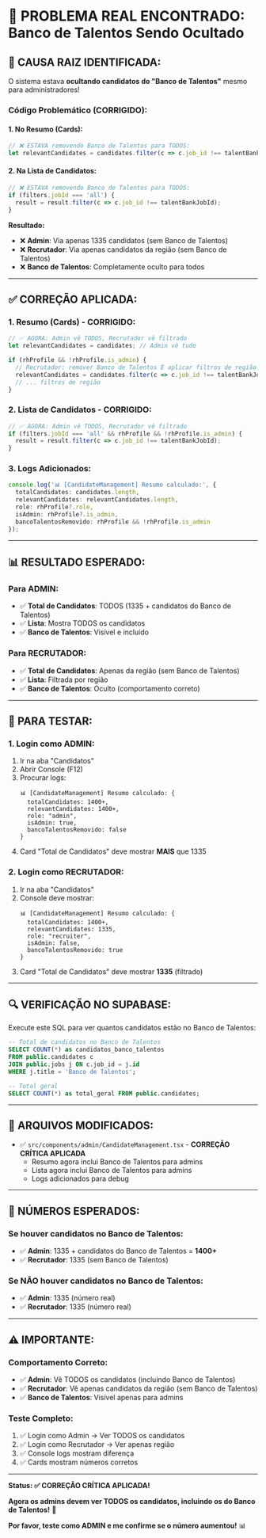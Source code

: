 # 🎯 PROBLEMA REAL ENCONTRADO: Banco de Talentos Sendo Ocultado

## 🚨 **CAUSA RAIZ IDENTIFICADA:**

O sistema estava **ocultando candidatos do "Banco de Talentos"** mesmo para administradores!

### **Código Problemático (CORRIGIDO):**

#### **1. No Resumo (Cards):**
```typescript
// ❌ ESTAVA removendo Banco de Talentos para TODOS:
let relevantCandidates = candidates.filter(c => c.job_id !== talentBankJobId);
```

#### **2. Na Lista de Candidatos:**
```typescript
// ❌ ESTAVA removendo Banco de Talentos para TODOS:
if (filters.jobId === 'all') {
  result = result.filter(c => c.job_id !== talentBankJobId);
}
```

**Resultado:**
- ❌ **Admin**: Via apenas 1335 candidatos (sem Banco de Talentos)
- ❌ **Recrutador**: Via apenas candidatos da região (sem Banco de Talentos)
- ❌ **Banco de Talentos**: Completamente oculto para todos

---

## ✅ **CORREÇÃO APLICADA:**

### **1. Resumo (Cards) - CORRIGIDO:**
```typescript
// ✅ AGORA: Admin vê TODOS, Recrutador vê filtrado
let relevantCandidates = candidates; // Admin vê tudo

if (rhProfile && !rhProfile.is_admin) {
  // Recrutador: remover Banco de Talentos E aplicar filtros de região
  relevantCandidates = candidates.filter(c => c.job_id !== talentBankJobId);
  // ... filtros de região
}
```

### **2. Lista de Candidatos - CORRIGIDO:**
```typescript
// ✅ AGORA: Admin vê TODOS, Recrutador vê filtrado
if (filters.jobId === 'all' && rhProfile && !rhProfile.is_admin) {
  result = result.filter(c => c.job_id !== talentBankJobId);
}
```

### **3. Logs Adicionados:**
```typescript
console.log('📊 [CandidateManagement] Resumo calculado:', {
  totalCandidates: candidates.length,
  relevantCandidates: relevantCandidates.length,
  role: rhProfile?.role,
  isAdmin: rhProfile?.is_admin,
  bancoTalentosRemovido: rhProfile && !rhProfile.is_admin
});
```

---

## 📊 **RESULTADO ESPERADO:**

### **Para ADMIN:**
- ✅ **Total de Candidatos**: TODOS (1335 + candidatos do Banco de Talentos)
- ✅ **Lista**: Mostra TODOS os candidatos
- ✅ **Banco de Talentos**: Visível e incluído

### **Para RECRUTADOR:**
- ✅ **Total de Candidatos**: Apenas da região (sem Banco de Talentos)
- ✅ **Lista**: Filtrada por região
- ✅ **Banco de Talentos**: Oculto (comportamento correto)

---

## 🧪 **PARA TESTAR:**

### **1. Login como ADMIN:**
1. Ir na aba "Candidatos"
2. Abrir Console (F12)
3. Procurar logs:
   ```
   📊 [CandidateManagement] Resumo calculado: {
     totalCandidates: 1400+,
     relevantCandidates: 1400+,
     role: "admin",
     isAdmin: true,
     bancoTalentosRemovido: false
   }
   ```
4. Card "Total de Candidatos" deve mostrar **MAIS** que 1335

### **2. Login como RECRUTADOR:**
1. Ir na aba "Candidatos"
2. Console deve mostrar:
   ```
   📊 [CandidateManagement] Resumo calculado: {
     totalCandidates: 1400+,
     relevantCandidates: 1335,
     role: "recruiter",
     isAdmin: false,
     bancoTalentosRemovido: true
   }
   ```
3. Card "Total de Candidatos" deve mostrar **1335** (filtrado)

---

## 🔍 **VERIFICAÇÃO NO SUPABASE:**

Execute este SQL para ver quantos candidatos estão no Banco de Talentos:

```sql
-- Total de candidatos no Banco de Talentos
SELECT COUNT(*) as candidatos_banco_talentos
FROM public.candidates c
JOIN public.jobs j ON c.job_id = j.id
WHERE j.title = 'Banco de Talentos';

-- Total geral
SELECT COUNT(*) as total_geral FROM public.candidates;
```

---

## 📝 **ARQUIVOS MODIFICADOS:**

- ✅ `src/components/admin/CandidateManagement.tsx` - **CORREÇÃO CRÍTICA APLICADA**
  - Resumo agora inclui Banco de Talentos para admins
  - Lista agora inclui Banco de Talentos para admins
  - Logs adicionados para debug

---

## 🎯 **NÚMEROS ESPERADOS:**

### **Se houver candidatos no Banco de Talentos:**
- ✅ **Admin**: 1335 + candidatos do Banco de Talentos = **1400+**
- ✅ **Recrutador**: 1335 (sem Banco de Talentos)

### **Se NÃO houver candidatos no Banco de Talentos:**
- ✅ **Admin**: 1335 (número real)
- ✅ **Recrutador**: 1335 (número real)

---

## ⚠️ **IMPORTANTE:**

### **Comportamento Correto:**
- ✅ **Admin**: Vê TODOS os candidatos (incluindo Banco de Talentos)
- ✅ **Recrutador**: Vê apenas candidatos da região (sem Banco de Talentos)
- ✅ **Banco de Talentos**: Visível apenas para admins

### **Teste Completo:**
1. ✅ Login como Admin → Ver TODOS os candidatos
2. ✅ Login como Recrutador → Ver apenas região
3. ✅ Console logs mostram diferença
4. ✅ Cards mostram números corretos

---

**Status: ✅ CORREÇÃO CRÍTICA APLICADA!**

**Agora os admins devem ver TODOS os candidatos, incluindo os do Banco de Talentos!** 🎯

**Por favor, teste como ADMIN e me confirme se o número aumentou!** 📊
